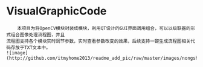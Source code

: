 # VisualGraphicCode
        本项目为将OpenCV模块封装成模块，利用QT设计的GUI界面调用组合，可以以级联器的形式组合图像处理流程图，并且
    流程图支持各个模块实时调节参数，实时查看参数改变的效果，后续支持一键生成流程图相关代码存放于TXT文本中。
    ![image](http://github.com/itmyhome2013/readme_add_pic/raw/master/images/nongshalie.jpg)
    
